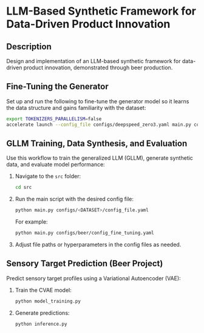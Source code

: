 # LLM-Based Synthetic Framework for Data-Driven Product Innovation

## Description

Design and implementation of an LLM-based synthetic framework for data-driven product innovation, demonstrated through beer production.

## Fine-Tuning the Generator

Set up and run the following to fine-tune the generator model so it learns the data structure and gains familiarity with the dataset:

```bash
export TOKENIZERS_PARALLELISM=false
accelerate launch --config_file configs/deepspeed_zero3.yaml main.py configs/config_fine_tuning.yaml
```

## GLLM Training, Data Synthesis, and Evaluation

Use this workflow to train the generalized LLM (GLLM), generate synthetic data, and evaluate model performance:

1. Navigate to the `src` folder:

   ```bash
   cd src
   ```
2. Run the main script with the desired config file:

   ```bash
   python main.py configs/<DATASET>/config_file.yaml
   ```

   For example:

   ```bash
   python main.py configs/beer/config_fine_tuning.yaml
   ```
3. Adjust file paths or hyperparameters in the config files as needed.

## Sensory Target Prediction (Beer Project)

Predict sensory target profiles using a Variational Autoencoder (VAE):

1. Train the CVAE model:

   ```bash
   python model_training.py
   ```
2. Generate predictions:

   ```bash
   python inference.py
   ```
